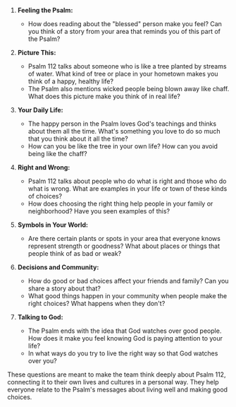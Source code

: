 1. **Feeling the Psalm:**
   - How does reading about the "blessed" person make you feel? Can you think of a story from your area that reminds you of this part of the Psalm?

2. **Picture This:**
   - Psalm 112 talks about someone who is like a tree planted by streams of water. What kind of tree or place in your hometown makes you think of a happy, healthy life?
   - The Psalm also mentions wicked people being blown away like chaff. What does this picture make you think of in real life?

3. **Your Daily Life:**
   - The happy person in the Psalm loves God's teachings and thinks about them all the time. What's something you love to do so much that you think about it all the time?
   - How can you be like the tree in your own life? How can you avoid being like the chaff?

4. **Right and Wrong:**
   - Psalm 112 talks about people who do what is right and those who do what is wrong. What are examples in your life or town of these kinds of choices?
   - How does choosing the right thing help people in your family or neighborhood? Have you seen examples of this?

5. **Symbols in Your World:**
   - Are there certain plants or spots in your area that everyone knows represent strength or goodness? What about places or things that people think of as bad or weak?

6. **Decisions and Community:**
   - How do good or bad choices affect your friends and family? Can you share a story about that?
   - What good things happen in your community when people make the right choices? What happens when they don't?

7. **Talking to God:**
   - The Psalm ends with the idea that God watches over good people. How does it make you feel knowing God is paying attention to your life?
   - In what ways do you try to live the right way so that God watches over you?

These questions are meant to make the team think deeply about Psalm 112, connecting it to their own lives and cultures in a personal way. They help everyone relate to the Psalm's messages about living well and making good choices.